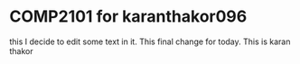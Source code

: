 # COMP2101 for karanthakor096
this I decide to edit some text in it.
This final change for today.
This is karan thakor 
